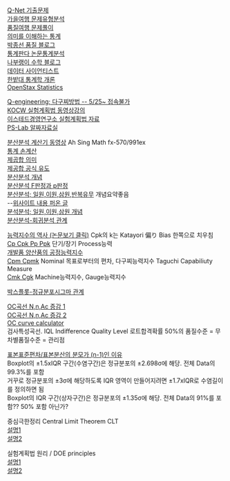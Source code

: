 <!-- 줄 바꾸는 명령어 : 행의 끝에 공백글자 2개 입력 or <br/> -->

[Q-Net 기출문제](https://www.q-net.or.kr/cst006.do?id=cst00601&code=1203&gSite=Q&gId=)  
[가을여행 문제유형분석 ](https://blog.naver.com/jhlee1026200)  
[품질여행 문제풀이](https://blog.naver.com/muojsj)  
[의미를 이해하는 통계](https://diseny.tistory.com/entry/%EB%B6%84%EC%82%B0%EC%9C%BC%EB%A1%9C-%ED%8F%89%EA%B7%A0%EC%B0%A8%EC%9D%B4-%EA%B0%90%EC%A7%80%ED%95%98%EA%B8%B0)  
[박종선 품질 블로그](https://blog.naver.com/PostList.naver?blogId=james_parku&from=postList&categoryNo=54&parentCategoryNo=54)  
[통계판다 논문통계분석](https://blog.naver.com/lee-korea)  
[나부랭이 수학 블로그](https://math100.tistory.com/category/%ED%86%B5%EA%B3%84)  
[데이터 사이언티스트](https://recipesds.tistory.com/)  
[한밭대 통계학 개론](http://www.kocw.net/home/cview.do?cid=944a385c62aab5c2)  
[OpenStax Statistics](https://openstax.org/subjects/math#Statistics)  

[Q-engineering; 다구찌방법 -- 5/25~ 접속불가](http://www.q-engineering.pe.kr)  
[KOCW 실험계획법 동영상강의](http://www.kocw.net/home/cview.do?cid=89b305c20cf85265)  
[이스테드경영연구소 실험계획법 자료](https://blog.naver.com/lchry/220460661462)  
[PS-Lab 알짜자료실](http://www.ps-lab.co.kr/?page_id=1374)  

[분산분석 계산기 동영상](https://www.youtube.com/results?search_query=Ah+Sing+Math+fx-570%2F991ex+anova)  Ah Sing Math fx-570/991ex  
[통계 손계산](https://graziano-raulin.com/tutorials/stat_comp/manual_comp.htm)  
[제곱합 의미](https://blog.naver.com/jaegyunjung/220869102447)  
[제공합 공식 유도](https://diseny.tistory.com/entry/%EC%A0%9C%EA%B3%B1%ED%95%A9Sum-of-Squares-SS-%EA%B0%84%ED%8E%B8%EC%8B%9D)  
[분산분석 개념](https://diseny.tistory.com/entry/%EB%B6%84%EC%82%B0%EB%B6%84%EC%84%9DANOVA%EB%A5%BC-%EC%9D%B4%ED%95%B4%ED%95%98%EB%8A%94-%EA%B0%80%EC%9E%A5-%EC%A2%8B%EC%9D%80-%EB%B0%A9%EB%B2%951)  
[분산분석 F판정과 p판정](https://www.statisticshowto.com/probability-and-statistics/f-statistic-value-test/#ANOVA)  
[분산분석; 일원,이원,삼원,반복유무](http://www.q-engineering.pe.kr/6_2.htm)  개념요약좋음  
--[위사이트 내용 퍼온 글](https://blog.naver.com/iloveusm00/60015417328)  
[분석분석; 일원,이원,삼원 개념](https://hazel01.tistory.com/15)  
[분산분석-회귀분석 관계](https://blog.naver.com/definitice/221333302203)  

[능력지수의 역사 (논문보기 클릭)](https://www.dbpia.co.kr/journal/articleDetail?nodeId=NODE07244855)  Cpk의 k는 Katayori 偏り Bias 한쪽으로 치우침  
[Cp Cpk Pp Ppk](https://matthew530419.tistory.com/9) 단기/장기 Process능력  
[개발품 양산품의 공정능력지수](https://wiselife1975.com/entry/%EA%B3%B5%EC%A0%95%EB%8A%A5%EB%A0%A5%EC%A7%80%EC%88%98-Cp-Cpk-Pp-Ppk)  
[Cpm Cpmk](https://blog.naver.com/syg6260/221484839672) Nominal 목표로부터의 편차, 다구찌능력지수 Taguchi Capabiliuty Measure  
[Cmk Cgk](https://blog.naver.com/syg6260/221499118219) Machine능력지수, Gauge능력지수  

[박스플롯-정규분포시그마 관계](https://en.wikipedia.org/wiki/File:Boxplot_vs_PDF.svg)  

[OC곡선 N,n,Ac 증감 1](https://blog.naver.com/jhlee1026200/20161262397)  
[OC곡선 N,n,Ac 증감 2](https://blog.naver.com/muojsj/221193591397)  
[OC curve calculator](https://www.acceptancesampling.com)  
검사특성곡선. IQL Indifference Quality Level 로트합격확률 50%의 품질수준 = 무차별품질수준 = 관리점  

[표본표준편차/표본분산의 분모가 (n-1)인 이유](https://m.blog.naver.com/sjloveu2/222908526347)  
Boxplot의 ±1.5xIQR 구간(수염구간)은 정규분포의 ±2.698σ에 해당. 전체 Data의 99.3%를 포함  
거꾸로 정규분포의 ±3σ에 해당하도록 IQR 영역이 만들어지려면 ±1.7xIQR로 수염길이를 정의하면 됨  
Boxplot의 IQR 구간(상자구간)은 정규분포의 ±1.35σ에 해당. 전체 Data의 91%를 포함?? 50% 포함 아닌가?  

중심극한정리 Central Limit Theorem CLT  
[설명1](https://angeloyeo.github.io/2020/09/15/CLT_meaning.html)  
[설명2](https://velog.io/@bumblebeeda/%ED%86%B5%EA%B3%84-%EA%B0%80%EC%84%A4%EA%B2%80%EC%A0%95-%EC%A0%84%EC%97%90-%EC%95%8C%EB%A9%B4-%EC%A2%8B%EC%9D%80-%EA%B2%83-%EC%A0%95%EA%B7%9C%EB%B6%84%ED%8F%AC-%EC%A4%91%EC%8B%AC%EA%B7%B9%ED%95%9C%EC%A0%95%EB%A6%AC)  

실험계획법 원리 / DOE principles  
[설명1](https://blog.naver.com/PostView.naver?blogId=unirone&logNo=221082598594&categoryNo=34&parentCategoryNo=0&viewDate=&currentPage=1&postListTopCurrentPage=&from=postList)  
[설명2](https://engineering-cluster.tistory.com/127)  


